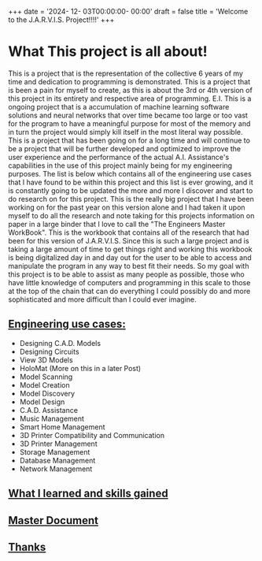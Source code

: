 +++
date = '2024- 12- 03T00:00:00- 00:00'
draft = false
title = 'Welcome to the J.A.R.V.I.S. Project!!!!'
+++ 


# What This project is all about!

This is a project that is the representation of the collective 6 years of my time and dedication to programming is demonstrated. This is a project that is been a pain for myself to create, as this is about the 3rd or 4th version of this project in its entirety and respective area of programming. E.I. This is a ongoing project that is a accumulation of machine learning software solutions and neural networks that over time became too large or too vast for the program to have a meaningful purpose for most of the memory and in turn the project would simply kill itself in the most literal way possible. This is a project that has been going on for a long time and will continue to be a project that will be further developed and optimized to improve the user experience and the performance of the actual A.I. Assistance's capabilities in the use of this project mainly being for my engineering purposes. The list is below which contains all of the engineering use cases that I have found to be within this project and this list is ever growing, and it is constantly going to be updated the more and more I discover and start to do research on for this project. This is the really big project that I have been working on for the past year on this version alone and I had taken it upon myself to do all the research and note taking for this projects information on paper in a large binder that I love to call the "The Engineers Master WorkBook". This is the workbook that contains all of the research that had been for this version of J.A.R.V.I.S. Since this is such a large project and is taking a large amount of time to get things right and working this workbook is being digitalized day in and day out for the user to be able to access and manipulate the program in any way to best fit their needs. So my goal with this project is to be able to assist as many people as possible, those who have little knowledge of computers and programming in this scale to those at the top of the chain that can do everything I could possibly do and more sophisticated and more difficult than I could ever imagine.

## <ins>Engineering use cases:</ins>

- Designing C.A.D. Models
- Designing Circuits
- View 3D Models
- HoloMat (More on this in a later Post)
- Model Scanning
- Model Creation
- Model Discovery
- Model Design
- C.A.D. Assistance
- Music Management
- Smart Home Management
- 3D Printer Compatibility and Communication
- 3D Printer Management
- Storage Management
- Database Management
- Network Management




## <ins>What I learned and skills gained</ins>


## <ins>Master Document</ins>


## <ins>Thanks</ins>
